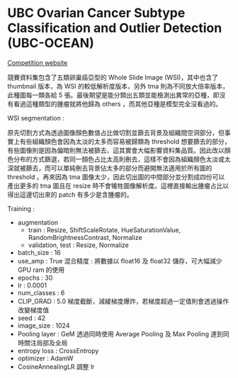 # UBC Ovarian Cancer Subtype Classification and Outlier Detection (UBC-OCEAN)

[Competition website](https://www.kaggle.com/competitions/UBC-OCEAN)

競賽資料集包含了五類卵巢癌亞型的 Whole Slide Image (WSI)，其中也含了 thumbnail 版本，為 WSI 的較低解析度版本，另外 tma 則為不同放大倍率版本，此種圖每一類各給 5 張。最後期望是能分類出五類並能檢測出異常的亞種，即沒有看過這種類型的腫瘤就將他歸為 others ，而其他亞種是模型完全沒看過的。

WSI segmentation :

原先切割方式為透過圖像顏色數值占比做切割並篩去背景及組織間空洞部分，但事實上有些組織顏色會因為太淡的太多而容易被歸類為 threshold 想要篩去的部分，有些圖像則是因為偏暗則無法被篩去，這其實會大幅影響資料集品質。因此改以顏色分布的方式篩選，若同一顏色占比太高則刪去，這樣不會因為組織顏色太淡或太深就被篩去，而可以單純刪去背景佔太多的部分而避開無法適用於所有圖的 threshold 。再來因為 tma 圖像太少，因此切出圖的中間部分並分割成四份可以產出更多的 tma 圖且在 resize 時不會犧牲圖像解析度。這裡直接輸出腫瘤占比以得出這邊切出來的 patch 有多少是含腫瘤的。


Training :

- augmentation
  - train : Resize, ShiftScaleRotate, HueSaturationValue, RandomBrightnessContrast, Normalize
  - validation, test : Resize, Normalize
- batch_size : 16
- use_amp : True 混合精度 : 將數據以 float16 及 float32 儲存，可大幅減少 GPU ram 的使用
- epochs : 30 
- lr : 0.0001
- num_classes : 6
- CLIP_GRAD : 5.0 梯度截斷，減緩梯度爆炸，若梯度超過一定值則會透過操作改變梯度值
- seed : 42
- image_size : 1024
- Pooling layer : GeM 透過同時使用 Average Pooling 及 Max Pooling 達到同時關注局部及全局
- entropy loss : CrossEntropy
- optimizer : AdamW
- CosineAnnealingLR 調整 lr

